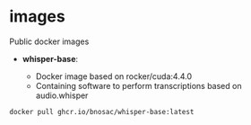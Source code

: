 # images

Public docker images

- **whisper-base**:  

   - Docker image based on rocker/cuda:4.4.0
   - Containing software to perform transcriptions based on audio.whisper

```
docker pull ghcr.io/bnosac/whisper-base:latest
```
